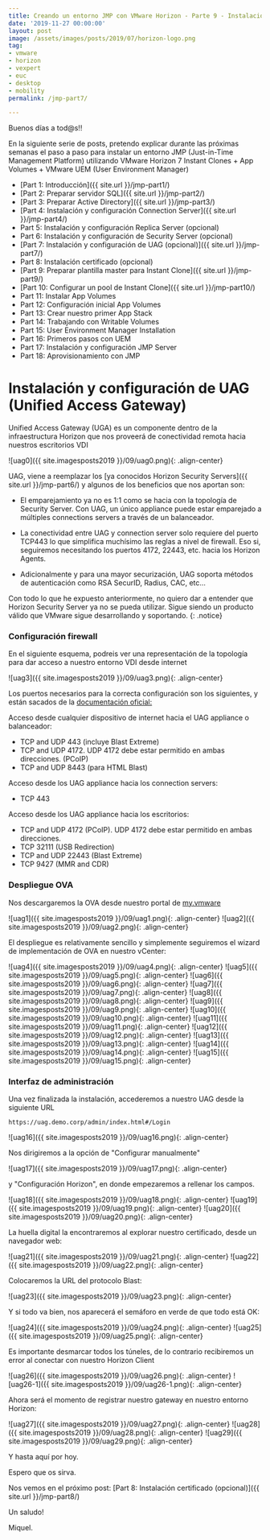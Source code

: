 ```yaml
---
title: Creando un entorno JMP con VMware Horizon - Parte 9 - Instalación y configuración de UAG
date: '2019-11-27 00:00:00'
layout: post
image: /assets/images/posts/2019/07/horizon-logo.png
tag:
- vmware
- horizon
- vexpert
- euc
- desktop
- mobility
permalink: /jmp-part7/

---
```


Buenos días a tod@s!!

En la siguiente serie de posts, pretendo explicar durante las próximas semanas el paso a paso para instalar un entorno JMP (Just-in-Time Management Platform) utilizando VMware Horizon 7 Instant Clones + App Volumes + VMware UEM (User Environment Manager) 

- [Part 1: Introducción]({{ site.url }}/jmp-part1/)
- [Part 2: Preparar servidor SQL]({{ site.url }}/jmp-part2/)
- [Part 3: Preparar Active Directory]({{ site.url }}/jmp-part3/)
- [Part 4: Instalación y configuración Connection Server]({{ site.url }}/jmp-part4/)
- Part 5: Instalación y configuración Replica Server (opcional)
- Part 6: Instalación y configuración de Security Server (opcional)
- [Part 7: Instalación y configuración de UAG (opcional)]({{ site.url }}/jmp-part7/)
- Part 8: Instalación certificado (opcional)
- [Part 9: Preparar plantilla master para Instant Clone]({{ site.url }}/jmp-part9/)
- [Part 10: Configurar un pool de Instant Clone]({{ site.url }}/jmp-part10/)
- Part 11: Instalar App Volumes
- Part 12: Configuración inicial App Volumes
- Part 13: Crear nuestro primer App Stack
- Part 14: Trabajando con Writable Volumes
- Part 15: User Environment Manager Installation
- Part 16: Primeros pasos con UEM
- Part 17: Instalación y configuración JMP Server
- Part 18: Aprovisionamiento con JMP

# Instalación y configuración de UAG (Unified Access Gateway)

Unified Access Gateway (UGA) es un componente dentro de la infraestructura Horizon que nos proveerá de conectividad remota hacia nuestros escritorios VDI

![uag0]({{ site.imagesposts2019 }}/09/uag0.png){: .align-center}

UAG, viene a reemplazar los [ya conocidos Horizon Security Servers]({{ site.url }}/jmp-part6/) y algunos de los beneficios que nos aportan son:

* El emparejamiento ya no es 1:1 como se hacia con la topología de Security Server. Con UAG, un único appliance puede estar emparejado a múltiples connections servers a través de un balanceador.

* La conectividad entre UAG y connection server solo requiere del puerto TCP443 lo que simplifica muchísimo las reglas a nivel de firewall. Eso si, seguiremos necesitando los puertos 4172, 22443, etc. hacia los Horizon Agents.

* Adicionalmente y para una mayor securización, UAG soporta métodos de autenticación como RSA SecurID, Radius, CAC, etc...

Con todo lo que he expuesto anteriormente, no quiero dar a entender que Horizon Security Server ya no se pueda utilizar. Sigue siendo un producto válido que VMware sigue desarrollando y soportando.
{: .notice}

### Configuración firewall

En el siguiente esquema, podreis ver una representación de la topología para dar acceso a nuestro entorno VDI desde internet

![uag3]({{ site.imagesposts2019 }}/09/uag3.png){: .align-center}

Los puertos necesarios para la correcta configuración son los siguientes, y están sacados de la [documentación oficial:](https://docs.vmware.com/en/Unified-Access-Gateway/3.6/com.vmware.uag-36-deploy-config.doc/GUID-F197EB60-3A0C-41DF-8E3E-C99CCBA6A06E.html)

Acceso desde cualquier dispositivo de internet hacia el UAG appliance o balanceador:

* TCP and UDP 443 (incluye Blast Extreme)
* TCP and UDP 4172. UDP 4172 debe estar permitido en ambas direcciones. (PCoIP)
* TCP and UDP 8443 (para HTML Blast)

Acceso desde los UAG appliance hacia los connection servers:

* TCP 443 

Acceso desde los UAG appliance hacia los escritorios:

* TCP and UDP 4172 (PCoIP). UDP 4172 debe estar permitido en ambas direcciones.
* TCP 32111 (USB Redirection) 
* TCP and UDP 22443 (Blast Extreme) 
* TCP 9427 (MMR and CDR) 

### Despliegue OVA

Nos descargaremos la OVA desde nuestro portal de [my.vmware](https://my.vmware.com)

![uag1]({{ site.imagesposts2019 }}/09/uag1.png){: .align-center}
![uag2]({{ site.imagesposts2019 }}/09/uag2.png){: .align-center}

El despliegue es relativamente sencillo y simplemente seguiremos el wizard de implementación de OVA en nuestro vCenter:

![uag4]({{ site.imagesposts2019 }}/09/uag4.png){: .align-center}
![uag5]({{ site.imagesposts2019 }}/09/uag5.png){: .align-center}
![uag6]({{ site.imagesposts2019 }}/09/uag6.png){: .align-center}
![uag7]({{ site.imagesposts2019 }}/09/uag7.png){: .align-center}
![uag8]({{ site.imagesposts2019 }}/09/uag8.png){: .align-center}
![uag9]({{ site.imagesposts2019 }}/09/uag9.png){: .align-center}
![uag10]({{ site.imagesposts2019 }}/09/uag10.png){: .align-center}
![uag11]({{ site.imagesposts2019 }}/09/uag11.png){: .align-center}
![uag12]({{ site.imagesposts2019 }}/09/uag12.png){: .align-center}
![uag13]({{ site.imagesposts2019 }}/09/uag13.png){: .align-center}
![uag14]({{ site.imagesposts2019 }}/09/uag14.png){: .align-center}
![uag15]({{ site.imagesposts2019 }}/09/uag15.png){: .align-center}

### Interfaz de administración

Una vez finalizada la instalación, accederemos a nuestro UAG desde la siguiente URL

```
https://uag.demo.corp/admin/index.html#/Login
```
![uag16]({{ site.imagesposts2019 }}/09/uag16.png){: .align-center}

Nos dirigiremos a la opción de "Configurar manualmente"

![uag17]({{ site.imagesposts2019 }}/09/uag17.png){: .align-center}

y "Configuración Horizon", en donde empezaremos a rellenar los campos.

![uag18]({{ site.imagesposts2019 }}/09/uag18.png){: .align-center}
![uag19]({{ site.imagesposts2019 }}/09/uag19.png){: .align-center}
![uag20]({{ site.imagesposts2019 }}/09/uag20.png){: .align-center}

La huella digital la encontraremos al explorar nuestro certificado, desde un navegador web:

![uag21]({{ site.imagesposts2019 }}/09/uag21.png){: .align-center}
![uag22]({{ site.imagesposts2019 }}/09/uag22.png){: .align-center}

Colocaremos la URL del protocolo Blast:

![uag23]({{ site.imagesposts2019 }}/09/uag23.png){: .align-center}

Y si todo va bien, nos aparecerá el semáforo en verde de que todo está OK:

![uag24]({{ site.imagesposts2019 }}/09/uag24.png){: .align-center}
![uag25]({{ site.imagesposts2019 }}/09/uag25.png){: .align-center}

Es importante desmarcar todos los túneles, de lo contrario recibiremos un error al conectar con nuestro Horizon Client

![uag26]({{ site.imagesposts2019 }}/09/uag26.png){: .align-center}
![uag26-1]({{ site.imagesposts2019 }}/09/uag26-1.png){: .align-center}

Ahora será el momento de registrar nuestro gateway en nuestro entorno Horizon:

![uag27]({{ site.imagesposts2019 }}/09/uag27.png){: .align-center}
![uag28]({{ site.imagesposts2019 }}/09/uag28.png){: .align-center}
![uag29]({{ site.imagesposts2019 }}/09/uag29.png){: .align-center}

Y hasta aquí por hoy.

Espero que os sirva.

Nos vemos en el próximo post: [Part 8: Instalación certificado (opcional)]({{ site.url }}/jmp-part8/)

Un saludo!

Miquel.


